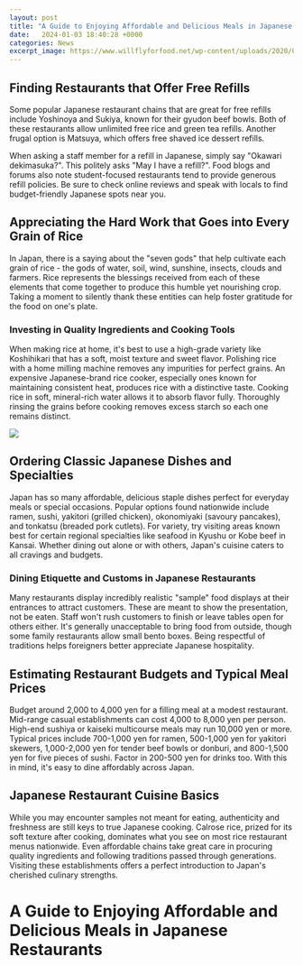 ```yaml
---
layout: post
title: "A Guide to Enjoying Affordable and Delicious Meals in Japanese Restaurants"
date:   2024-01-03 18:40:28 +0000
categories: News
excerpt_image: https://www.willflyforfood.net/wp-content/uploads/2020/06/mawarushushi-ponta1.jpg
---
```

## Finding Restaurants that Offer Free Refills
Some popular Japanese restaurant chains that are great for free refills include Yoshinoya and Sukiya, known for their gyudon beef bowls. Both of these restaurants allow unlimited free rice and green tea refills. Another frugal option is Matsuya, which offers free shaved ice dessert refills. 

When asking a staff member for a refill in Japanese, simply say "Okawari dekimasuka?". This politely asks "May I have a refill?". Food blogs and forums also note student-focused restaurants tend to provide generous refill policies. Be sure to check online reviews and speak with locals to find budget-friendly Japanese spots near you.

## Appreciating the Hard Work that Goes into Every Grain of Rice   
In Japan, there is a saying about the "seven gods" that help cultivate each grain of rice - the gods of water, soil, wind, sunshine, insects, clouds and farmers. Rice represents the blessings received from each of these elements that come together to produce this humble yet nourishing crop. Taking a moment to silently thank these entities can help foster gratitude for the food on one's plate.

### Investing in Quality Ingredients and Cooking Tools
 When making rice at home, it's best to use a high-grade variety like Koshihikari that has a soft, moist texture and sweet flavor. Polishing rice with a home milling machine removes any impurities for perfect grains. An expensive Japanese-brand rice cooker, especially ones known for maintaining consistent heat, produces rice with a distinctive taste. Cooking rice in soft, mineral-rich water allows it to absorb flavor fully. Thoroughly rinsing the grains before cooking removes excess starch so each one remains distinct.


![](https://www.willflyforfood.net/wp-content/uploads/2020/06/mawarushushi-ponta1.jpg)
## Ordering Classic Japanese Dishes and Specialties     
Japan has so many affordable, delicious staple dishes perfect for everyday meals or special occasions. Popular options found nationwide include ramen, sushi, yakitori (grilled chicken), okonomiyaki (savoury pancakes), and tonkatsu (breaded pork cutlets). For variety, try visiting areas known best for certain regional specialties like seafood in Kyushu or Kobe beef in Kansai. Whether dining out alone or with others, Japan's cuisine caters to all cravings and budgets.

### Dining Etiquette and Customs in Japanese Restaurants
Many restaurants display incredibly realistic "sample" food displays at their entrances to attract customers. These are meant to show the presentation, not be eaten. Staff won't rush customers to finish or leave tables open for others either. It's generally unacceptable to bring food from outside, though some family restaurants allow small bento boxes. Being respectful of traditions helps foreigners better appreciate Japanese hospitality.

## Estimating Restaurant Budgets and Typical Meal Prices
Budget around 2,000 to 4,000 yen for a filling meal at a modest restaurant. Mid-range casual establishments can cost 4,000 to 8,000 yen per person. High-end sushiya or kaiseki multicourse meals may run 10,000 yen or more. Typical prices include 700-1,000 yen for ramen, 500-1,000 yen for yakitori skewers, 1,000-2,000 yen for tender beef bowls or donburi, and 800-1,500 yen for five pieces of sushi. Factor in 200-500 yen for drinks too. With this in mind, it's easy to dine affordably across Japan. 

## Japanese Restaurant Cuisine Basics
While you may encounter samples not meant for eating, authenticity and freshness are still keys to true Japanese cooking. Calrose rice, prized for its soft texture after cooking, dominates what you see on most rice restaurant menus nationwide. Even affordable chains take great care in procuring quality ingredients and following traditions passed through generations. Visiting these establishments offers a perfect introduction to Japan's cherished culinary strengths.

# A Guide to Enjoying Affordable and Delicious Meals in Japanese Restaurants